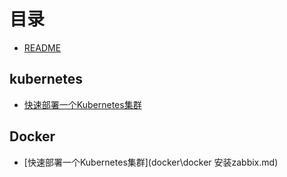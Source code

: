 # 目录

- [README](README.md)

## kubernetes

- [快速部署一个Kubernetes集群](kubenets\快速部署一个Kubernetes集群【v1.18】.md)

## Docker

- [快速部署一个Kubernetes集群](docker\docker 安装zabbix.md)


